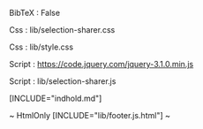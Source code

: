 BibTeX		: False

Css       : lib/selection-sharer.css

Css 		  : lib/style.css

Script 		: https://code.jquery.com/jquery-3.1.0.min.js

Script		: lib/selection-sharer.js

[INCLUDE="indhold.md"]

~ HtmlOnly
[INCLUDE="lib/footer.js.html"]
~
